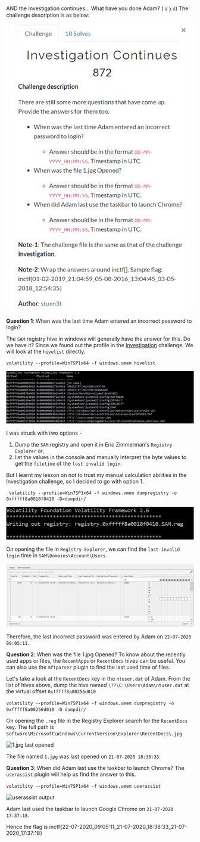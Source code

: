 AND the Investigation continues... What have you done Adam? ( ಠ ʖ̯ ಠ)
The challenge description is as below:

![Challenge Description](images/challenge.png)

**Question 1**: When was the last time Adam entered an incorrect password to login?

The `SAM` registry hive in windows will generally have the answer for this. Do we have it? Since we found out the profile in the [Investigation](insertlink) challenge. We will look at the `hivelist` directly.
```
volatility --profile=Win7SP1x64 -f windows.vmem hivelist
```
![list of registry hives](images/hivelist.PNG)

I was struck with two options - 
1. Dump the `SAM` registry and open it in Eric Zimmerman's `Registry Explorer` or,
2. list the values in the console and manually interpret the byte values to get the `filetime` of the `last invalid login`. 

But I learnt my lesson on not to trust my manual calculation abilities in the Investigation challenge, so I decided to go with option 1.

```
 volatility --profile=Win7SP1x64 -f windows.vmem dumpregistry -o 0xfffff8a0018f0410 -D=dumpdir/
```
![registry dump output](images/registry.PNG)

On opening the file in `Registry Explorer`, we can find the `last invalid login` time in `SAM\Domains\Account\Users`.

![hive values](images/login.PNG)

Therefore, the last incorrect password was entered by Adam on `22-07-2020 09:05:11`.

**Question 2**: When was the file 1.jpg Opened?
To know about the recently used apps or files, the `RecentApps` or `RecentDocs` hives can be useful. You can also use the `mftparser` plugin to find the last used time of files.

Let's take a look at the `RecentDocs` key in the `ntuser.dat` of Adam. From the list of hives above, dump the hive named `\??\C:\Users\Adam\ntuser.dat` at the virtual offset `0xfffff8a00256d010`

```volatility --profile=Win7SP1x64 -f windows.vmem dumpregistry -o 0xfffff8a00256d010 -D dumpdir/```

On opening the `.reg` file in the Registry Explorer search for the `RecentDocs` key. The full path is `Software\Microsoft\Windows\CurrentVersion\Explorer\RecentDocs\.jpg`

![1.jpg last opened](images/open.PNG)

The file named `1.jpg` was last opened on `21-07-2020 18:38:33`.

**Question 3**: When did Adam last use the taskbar to launch Chrome?
The `userassist` plugin  will help us find the answer to this. 

```volatility --profile=Win7SP1x64 -f windows.vmem userassist```

![userassist output](images/taskbar.PNG)

Adam last used the taskbar to launch Google Chrome on `21-07-2020 17:37:18`.

Hence the flag is inctf{22-07-2020_09:05:11_21-07-2020_18:38:33_21-07-2020_17:37:18}
